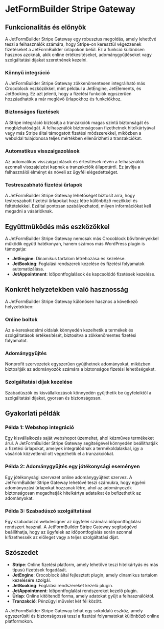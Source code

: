 # JetFormBuilder Stripe Gateway

## Funkcionalitás és előnyök

A JetFormBuilder Stripe Gateway egy robusztus megoldás, amely lehetővé teszi a felhasználók számára, hogy Stripe-on keresztül végezzenek fizetéseket a JetFormBuilder űrlapokon belül. Ez a funkció különösen hasznos azoknak, akik online értékesítéseket, adománygyűjtéseket vagy szolgáltatási díjakat szeretnének kezelni.

### Könnyű integráció

A JetFormBuilder Stripe Gateway zökkenőmentesen integrálható más Crocoblock eszközökkel, mint például a JetEngine, JetElements, és JetBooking. Ez azt jelenti, hogy a fizetési funkciók egyszerűen hozzáadhatók a már meglévő űrlapokhoz és funkciókhoz.

### Biztonságos fizetések

A Stripe integráció biztosítja a tranzakciók magas szintű biztonságát és megbízhatóságát. A felhasználók biztonságosan fizethetnek hitelkártyával vagy más Stripe által támogatott fizetési módszerekkel, miközben a weboldal tulajdonosa teljes mértékben ellenőrizheti a tranzakciókat.

### Automatikus visszaigazolások

Az automatikus visszaigazolások és értesítések révén a felhasználók azonnali visszajelzést kapnak a tranzakcióik állapotáról. Ez javítja a felhasználói élményt és növeli az ügyfél elégedettséget.

### Testreszabható fizetési űrlapok

A JetFormBuilder Stripe Gateway lehetőséget biztosít arra, hogy testreszabott fizetési űrlapokat hozz létre különböző mezőkkel és feltételekkel. Ezáltal pontosan szabályozhatod, milyen információkat kell megadni a vásárlóknak.

## Együttműködés más eszközökkel

A JetFormBuilder Stripe Gateway nemcsak más Crocoblock bővítményekkel működik együtt hatékonyan, hanem számos más WordPress plugin is támogatja:

- **JetEngine**: Dinamikus tartalom létrehozása és kezelése.
- **JetBooking**: Foglalási rendszerek kezelése és fizetési folyamatok automatizálása.
- **JetAppointment**: Időpontfoglalások és kapcsolódó fizetések kezelése.

## Konkrét helyzetekben való hasznosság

A JetFormBuilder Stripe Gateway különösen hasznos a következő helyzetekben:

### Online boltok

Az e-kereskedelmi oldalak könnyedén kezelhetik a termékek és szolgáltatások értékesítését, biztosítva a zökkenőmentes fizetési folyamatot.

### Adománygyűjtés

Nonprofit szervezetek egyszerűen gyűjthetnek adományokat, miközben biztosítják az adományozók számára a biztonságos fizetési lehetőségeket.

### Szolgáltatási díjak kezelése

Szabadúszók és kisvállalkozások könnyedén gyűjthetik be ügyfeleiktől a szolgáltatási díjakat, gyorsan és biztonságosan.

## Gyakorlati példák

### Példa 1: Webshop integráció

Egy kisvállalkozás saját webshopot üzemeltet, ahol kézműves termékeket árul. A JetFormBuilder Stripe Gateway segítségével könnyedén beállíthatják a fizetési űrlapokat, amelyek integrálódnak a termékoldalakkal, így a vásárlók közvetlenül ott végezhetik el a tranzakciókat.

### Példa 2: Adománygyűjtés egy jótékonysági eseményen

Egy jótékonysági szervezet online adománygyűjtést szervez. A JetFormBuilder Stripe Gateway lehetővé teszi számukra, hogy egyéni adományozási űrlapokat hozzanak létre, ahol az adományozók biztonságosan megadhatják hitelkártya adataikat és befizethetik az adományokat.

### Példa 3: Szabadúszó szolgáltatásai

Egy szabadúszó webdesigner az ügyfelei számára időpontfoglalási rendszert használ. A JetFormBuilder Stripe Gateway segítségével beállíthatja, hogy az ügyfelek az időpontfoglalás során azonnal kifizethessék az előleget vagy a teljes szolgáltatási díjat.

## Szószedet

- **Stripe**: Online fizetési platform, amely lehetővé teszi hitelkártyás és más típusú fizetések fogadását.
- **JetEngine**: Crocoblock által fejlesztett plugin, amely dinamikus tartalom kezelésére szolgál.
- **JetBooking**: Foglalási rendszereket kezelő plugin.
- **JetAppointment**: Időpontfoglalási rendszereket kezelő plugin.
- **Űrlap**: Online kitöltendő forma, amely adatokat gyűjt a felhasználóktól.
- **Tranzakció**: Pénzügyi művelet két fél között.

A JetFormBuilder Stripe Gateway tehát egy sokoldalú eszköz, amely egyszerűsíti és biztonságossá teszi a fizetési folyamatokat különböző online platformokon.